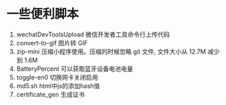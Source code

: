 # 一些便利脚本

1. wechatDevToolsUpload 微信开发者工具命令行上传代码
2. convert-to-gif 图片转 GIF
3. zip-mini 压缩小程序使用。压缩的时候忽略 git 文件, 文件大小从 12.7M 减少到 1.6M
4. BatteryPercent 可以获取蓝牙设备电池电量
5. toggle-en0 切换网卡关闭启用
6. md5.sh html中js的添加hash值
7. certificate_gen 生成证书